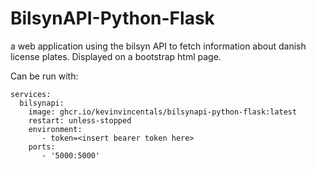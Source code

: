 # BilsynAPI-Python-Flask
a web application using the bilsyn API to fetch information about danish license plates. Displayed on a bootstrap html page. 


Can be run with:
```version: '2' 
services: 
  bilsynapi: 
    image: ghcr.io/kevinvincentals/bilsynapi-python-flask:latest
    restart: unless-stopped
    environment:
       - token=<insert bearer token here>
    ports: 
       - '5000:5000'
